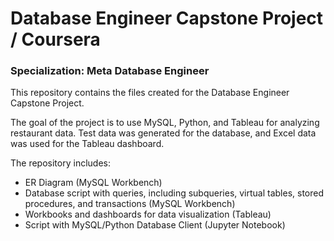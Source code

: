 ﻿# Database Engineer Capstone Project / Coursera
### Specialization: Meta Database Engineer

This repository contains the files created for the Database Engineer Capstone Project.

The goal of the project is to use MySQL, Python, and Tableau for analyzing restaurant data. Test data was generated for the database, and Excel data was used for the Tableau dashboard.

The repository includes:
- ER Diagram (MySQL Workbench)
- Database script with queries, including subqueries, virtual tables, stored procedures, and transactions (MySQL Workbench)
- Workbooks and dashboards for data visualization (Tableau)
- Script with MySQL/Python Database Client (Jupyter Notebook)
